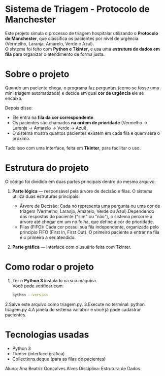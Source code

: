 
# Sistema de Triagem - Protocolo de Manchester

Este projeto simula o processo de triagem hospitalar utilizando o **Protocolo de Manchester**, 
que classifica os pacientes por nível de urgência (Vermelho, Laranja, Amarelo, Verde e Azul).  
O sistema foi feito com **Python e Tkinter**, e usa uma **estrutura de dados em fila** 
para organizar o atendimento de forma justa.

# Sobre o projeto

Quando um paciente chega, o programa faz perguntas (como se fosse uma mini triagem automatizada) 
e decide em qual **cor de urgência** ele se encaixa.

Depois disso:
- Ele entra na **fila da cor correspondente**.
- Os pacientes são chamados **na ordem de prioridade** (Vermelho → Laranja → Amarelo → Verde → Azul).
- O sistema mostra quantos pacientes existem em cada fila e quem será o próximo.

Tudo isso com uma interface, feita em **Tkinter**, para facilitar o uso.

# Estrutura do projeto

O código foi dividido em duas partes principais dentro do mesmo arquivo:

1. **Parte lógica** — responsável pela árvore de decisão e filas. 
    O sistema utiliza duas estruturas principais:
    - Árvore de Decisão: Cada nó representa uma pergunta ou uma cor de triagem (Vermelho, Laranja, Amarelo, Verde ou Azul).Dependendo das respostas do paciente ("sim" ou "não"), o sistema percorre a árvore até chegar em um nó folha, que define a cor de prioridade.
    - Filas (FIFO): Cada cor possui sua fila independente, organizada pelo princípio FIFO (First In, First Out). O primeiro paciente a entrar na fila é o primeiro a ser atendido.

2. **Parte gráfica** — interface com o usuário feita com Tkinter.

# Como rodar o projeto

1. Ter o **Python 3** instalado na sua máquina.  
   Você pode verificar com:
   ```bash
   python --version

2.Salve este arquivo como triagem.py.
3.Execute no terminal:  python triagem.py
4.A janela do sistema vai abrir e você já pode cadastrar pacientes.

# Tecnologias usadas
- Python 3
- Tkinter (interface gráfica)
- Collections.deque (para as filas de pacientes)

Aluno: Ana Beatriz Gonçalves Alves
Disciplina: Estrutura de Dados
